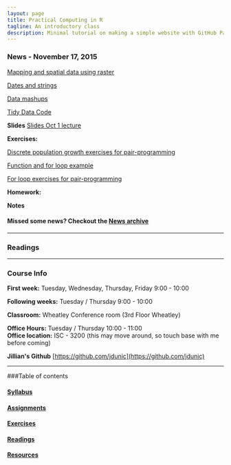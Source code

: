 ```yaml
---
layout: page
title: Practical Computing in R
tagline: An introductory class
description: Minimal tutorial on making a simple website with GitHub Pages
---
```


### News - November 17, 2015

[Mapping and spatial data using raster](pages/raster_tutorial.html)

[Dates and strings](pages/dates_and_strings.html)

[Data mashups](pages/data_mashups.html)

[Tidy Data Code](pages/nov_3.html)

**Slides** [Slides Oct 1 lecture](pages/slides/Oct1.pptx)

**Exercises:** 

[Discrete population growth exercises for pair-programming](pages/discrete_population_exercise.html)

[Function and for loop example](pages/function_loop_examples.html)

[For loop exercises for pair-programming](pages/for_loops_inclass_exercises.html)

**Homework:** 

**Notes**  


#### Missed some news? Checkout the [News archive](pages/news_archive.html)
--------------------------------------------------------------------------------

### Readings 








------------------------------------------------------------------------------

### Course Info

**First week:** Tuesday, Wednesday, Thursday, Friday 9:00 - 10:00

**Following weeks:** Tuesday / Thursday 9:00 - 10:00

**Classroom:** Wheatley Conference room (3rd Floor Wheatley)

**Office Hours:** Tuesday / Thursday 10:00 - 11:00  
**Office location:** ISC - 3200 (this may move around, so touch base with me before coming)  

**Jillian's Github** [https://github.com/jdunic](https://github.com/jdunic)

------------------------------------------------------------------------------

###Table of contents

#### [Syllabus](pages/syllabus.html)

#### [Assignments](pages/assignments.html)

#### [Exercises](pages/exercises.html)

#### [Readings](pages/readings.html)

#### [Resources](pages/resources.html)





